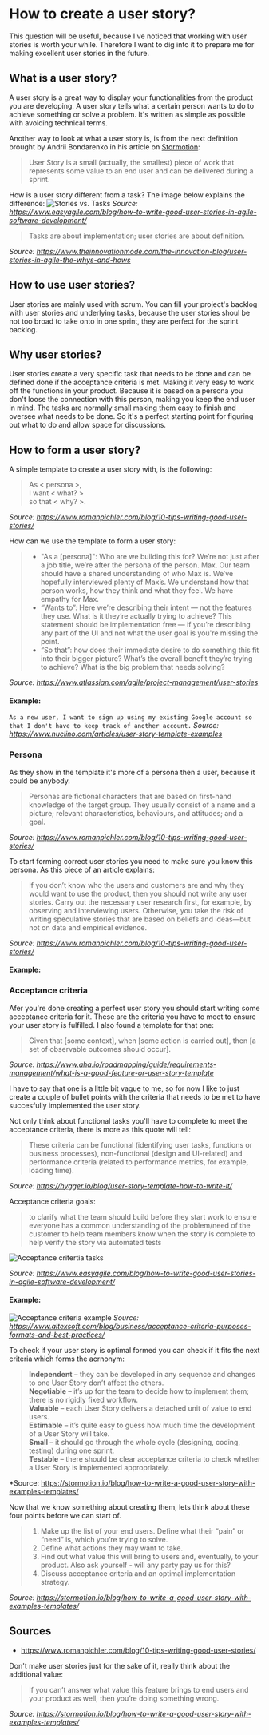 # How to create a user story?
This question will be useful, because I've noticed that working with user stories is worth your while. 
Therefore I want to dig into it to prepare me for making excellent user stories in the future.

## What is a user story?
A user story is a great way to display your functionalities from the product you are developing. 
A user story tells what a certain person wants to do to achieve something or solve a problem. It's written as simple as possible with avoiding technical terms.

Another way to look at what a user story is, is from the next definition brought by Andrii Bondarenko in his article on [Stormotion](https://stormotion.io/blog/how-to-write-a-good-user-story-with-examples-templates/):
> User Story is a small (actually, the smallest) piece of work that represents some value to an end user and can be delivered during a sprint.

How is a user story different from a task? The image below explains the difference:
![Stories vs. Tasks](https://cdn.sanity.io/images/w4zc2lav/production/db8ae8d188f957d953b9653a0b7ecd2fe964fb5e-2429x1278.png?w=1920&h=1010&auto=format)
*Source: https://www.easyagile.com/blog/how-to-write-good-user-stories-in-agile-software-development/*
   
>  Tasks are about implementation; user stories are about definition.

*Source: https://www.theinnovationmode.com/the-innovation-blog/user-stories-in-agile-the-whys-and-hows*

## How to use user stories?
User stories are mainly used with scrum. You can fill your project's backlog with user stories and underlying tasks, because the user stories shoul be not too broad to take onto in one sprint, they are perfect for the sprint backlog.


## Why user stories?
User stories create a very specific task that needs to be done and can be defined done if the acceptance criteria is met. Making it very easy to work off the functions in your product. Because it is based on a persona you don't loose the connection with this person, making you keep the end user in mind. The tasks are normally small making them easy to finish and oversee what needs to be done. So it's a perfect starting point for figuring out what to do and allow space for discussions.



## How to form a user story?
A simple template to create a user story with, is the following:
> As < persona >,    
> I want < what? >  
> so that < why? >.
  
*Source: https://www.romanpichler.com/blog/10-tips-writing-good-user-stories/*

How can we use the template to form a user story:
> * "As a [persona]": Who are we building this for? We’re not just after a job title, we’re after the persona of the person. Max. Our team should have a shared
> understanding of who Max is. We’ve hopefully interviewed plenty of Max’s. We understand how that person works, how they think and what they feel. We have empathy
> for Max.
> * “Wants to”: Here we’re describing their intent — not the features they use. What is it they’re actually trying to achieve? This statement should be
> implementation free — if you’re describing any part of the UI and not what the user goal is you're missing the point.
> * “So that”: how does their immediate desire to do something this fit into their bigger picture? What’s the overall benefit they’re trying to achieve? What is the
> big problem that needs solving?

*Source: https://www.atlassian.com/agile/project-management/user-stories*

#### Example:
```As a new user, I want to sign up using my existing Google account so that I don't have to keep track of another account.```
*Source: https://www.nuclino.com/articles/user-story-template-examples*

### Persona
As they show in the template it's more of a persona then a user, because it could be anybody. 

> Personas are fictional characters that are based on first-hand knowledge of the target group. They usually consist of a name and a picture; relevant characteristics, behaviours, and attitudes; and a goal.

*Source: https://www.romanpichler.com/blog/10-tips-writing-good-user-stories/*

To start forming correct user stories you need to make sure you know this persona. As this piece of an article explains: 

> If you don’t know who the users and customers are and why they would want to use the product, then you should not write any user stories. Carry out the necessary
> user research first, for example, by observing and interviewing users. Otherwise, you take the risk of writing speculative stories that are based on beliefs and
> ideas—but not on data and empirical evidence.

*Source: https://www.romanpichler.com/blog/10-tips-writing-good-user-stories/*

#### Example:


### Acceptance criteria
Afer you're done creating a perfect user story you should start writing some acceptance criteria for it. These are the criteria you have to meet to ensure your user story is fulfilled. I also found a template for that one:

> Given that [some context], when [some action is carried out], then [a set of observable outcomes should occur].

*Source: https://www.aha.io/roadmapping/guide/requirements-management/what-is-a-good-feature-or-user-story-template*

I have to say that one is a little bit vague to me, so for now I like to just create a couple of bullet points with the criteria that needs to be met to have succesfully implemented the user story.

Not only think about functional tasks you'll have to complete to meet the acceptance criteria, there is more as this quote will tell:
> These criteria can be functional (identifying user tasks, functions or business processes), non-functional (design and UI-related) and performance criteria
> (related to performance metrics, for example, loading time).

*Source: https://hygger.io/blog/user-story-template-how-to-write-it/*

Acceptance criteria goals:
> to clarify what the team should build before they start work
> to ensure everyone has a common understanding of the problem/need of the customer
> to help team members know when the story is complete
> to help verify the story via automated tests

![Acceptance critertia tasks](https://cdn.sanity.io/images/w4zc2lav/production/4e4c1c47e06f8e2ebdeb90d65511e61d075fafc7-1839x1277.png?w=1839&h=1277&auto=format)

*Source: https://www.easyagile.com/blog/how-to-write-good-user-stories-in-agile-software-development/*

#### Example:
![Acceptance criteria example](https://www.altexsoft.com/media/2018/07/example-1.png)
*Source: https://www.altexsoft.com/blog/business/acceptance-criteria-purposes-formats-and-best-practices/*

To check if your user story is optimal formed you can check if it fits the next criteria which forms the acrnonym:
> **Independent** – they can be developed in any sequence and changes to one User Story don’t affect the others.  
> **Negotiable** – it’s up for the team to decide how to implement them; there is no rigidly fixed workflow.  
> **Valuable** – each User Story delivers a detached unit of value to end users.  
> **Estimable** – it’s quite easy to guess how much time the development of a User Story will take.  
> **Small** – it should go through the whole cycle (designing, coding, testing) during one sprint.  
> **Testable** – there should be clear acceptance criteria to check whether a User Story is implemented appropriately.  

*Source: https://stormotion.io/blog/how-to-write-a-good-user-story-with-examples-templates/

Now that we know something about creating them, lets think about these four points before we can start of.

> 1. Make up the list of your end users. Define what their “pain” or “need” is, which you’re trying to solve.
> 2. Define what actions they may want to take.
> 3. Find out what value this will bring to users and, eventually, to your product. Also ask yourself - will any party pay us for this?
> 4. Discuss acceptance criteria and an optimal implementation strategy.
   
*Source: https://stormotion.io/blog/how-to-write-a-good-user-story-with-examples-templates/*


## Sources
- https://www.romanpichler.com/blog/10-tips-writing-good-user-stories/







Don't make user stories just for the sake of it, really think about the additional value:
> If you can’t answer what value this feature brings to end users and your product as well, then you’re doing something wrong.

*Source: https://stormotion.io/blog/how-to-write-a-good-user-story-with-examples-templates/*
